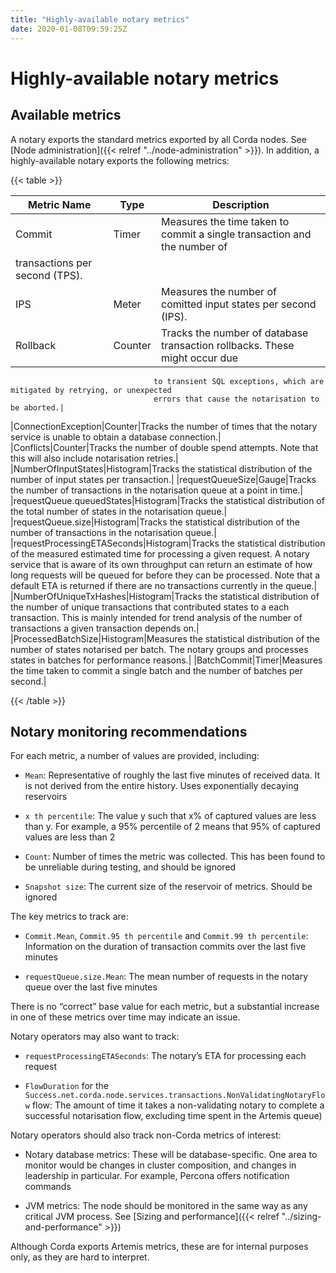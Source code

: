 ```yaml
---
title: "Highly-available notary metrics"
date: 2020-01-08T09:59:25Z
---
```



# Highly-available notary metrics

## Available metrics
A notary exports the standard metrics exported by all Corda nodes. See [Node administration]({{< relref "../node-administration" >}}). In addition, a
                highly-available notary exports the following metrics:


{{< table >}}

|Metric Name|Type|Description|
|-----------------------------|-----------|------------------------------------------------------------------------------|
|Commit|Timer|Measures the time taken to commit a single transaction and the number of
                                    transactions per second (TPS).|
|IPS|Meter|Measures the number of comitted input states per second (IPS).|
|Rollback|Counter|Tracks the number of database transaction rollbacks. These might occur due
                                    to transient SQL exceptions, which are mitigated by retrying, or unexpected
                                    errors that cause the notarisation to be aborted.|
|ConnectionException|Counter|Tracks the number of times that the notary service is unable to obtain a
                                    database connection.|
|Conflicts|Counter|Tracks the number of double spend attempts. Note that this will also include
                                    notarisation retries.|
|NumberOfInputStates|Histogram|Tracks the statistical distribution of the number of input states per
                                    transaction.|
|requestQueueSize|Gauge|Tracks the number of transactions in the notarisation queue at a point in
                                    time.|
|requestQueue.queuedStates|Histogram|Tracks the statistical distribution of the total number of states in the
                                    notarisation queue.|
|requestQueue.size|Histogram|Tracks the statistical distribution of the number of transactions in the
                                    notarisation queue.|
|requestProcessingETASeconds|Histogram|Tracks the statistical distribution of the measured estimated time for
                                    processing a given request. A notary service that is aware of its own
                                    throughput can return an estimate of how long requests will be queued for
                                    before they can be processed. Note that a default ETA is returned if there
                                    are no transactions currently in the queue.|
|NumberOfUniqueTxHashes|Histogram|Tracks the statistical distribution of the number of unique transactions
                                    that contributed states to a each transaction. This is mainly intended for
                                    trend analysis of the number of transactions a given transaction depends on.|
|ProcessedBatchSize|Histogram|Measures the statistical distribution of the number of states notarised per
                                    batch. The notary groups and processes states in batches for performance
                                    reasons.|
|BatchCommit|Timer|Measures the time taken to commit a single batch and the number of batches
                                    per second.|

{{< /table >}}

## Notary monitoring recommendations
For each metric, a number of values are provided, including:


* `Mean`: Representative of roughly the last five minutes of received data. It is not derived from the entire
                        history. Uses exponentially decaying reservoirs


* `x th percentile`: The value y such that x% of captured values are less than y. For example, a 95% percentile of 2
                        means that 95% of captured values are less than 2


* `Count`: Number of times the metric was collected. This has been found to be unreliable during testing, and should
                        be ignored


* `Snapshot size`: The current size of the reservoir of metrics. Should be ignored


The key metrics to track are:


* `Commit.Mean`, `Commit.95 th percentile` and `Commit.99 th percentile`: Information on the duration of
                        transaction commits over the last five minutes


* `requestQueue.size.Mean`: The mean number of requests in the notary queue over the last five minutes


There is no “correct” base value for each metric, but a substantial increase in one of these metrics over time may
                indicate an issue.

Notary operators may also want to track:


* `requestProcessingETASeconds`: The notary’s ETA for processing each request


* `FlowDuration` for the `Success.net.corda.node.services.transactions.NonValidatingNotaryFlow` flow: The amount
                        of time it takes a non-validating notary to complete a successful notarisation flow, excluding time spent in the
                        Artemis queue)


Notary operators should also track non-Corda metrics of interest:


* Notary database metrics: These will be database-specific. One area to monitor would be changes in cluster
                        composition, and changes in leadership in particular. For example, Percona offers notification commands


* JVM metrics: The node should be monitored in the same way as any critical JVM process. See
                        [Sizing and performance]({{< relref "../sizing-and-performance" >}})


Although Corda exports Artemis metrics, these are for internal purposes only, as they are hard to interpret.


